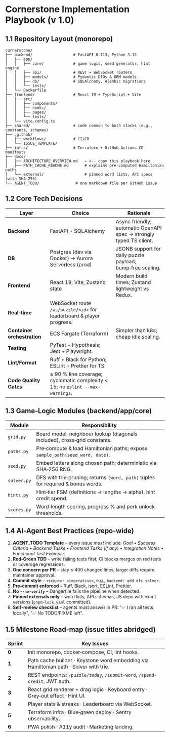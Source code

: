 # Cornerstone Implementation Playbook (v 1.0)

## 1.1 Repository Layout (monorepo)

```
cornerstone/
├── backend/                  # FastAPI 0.113, Python 3.12
│   ├── app/
│   │   ├── core/             # game logic, seed generator, hint engine
│   │   ├── api/              # REST + WebSocket routers
│   │   ├── models/           # Pydantic DTOs & ORM models
│   │   ├── db/               # SQLAlchemy, Alembic migrations
│   │   └── tests/
│   └── Dockerfile
├── frontend/                 # React 19 + TypeScript + Vite
│   ├── src/
│   │   ├── components/
│   │   ├── hooks/
│   │   ├── pages/
│   │   └── tests/
│   └── vite.config.ts
├── shared/                   # code common to both stacks (e.g., constants, schemas)
├── .github/
│   ├── workflows/            # CI/CD
│   └── ISSUE_TEMPLATE/
├── infra/                    # Terraform + GitHub Actions CD manifests
├── docs/
│   ├── ARCHITECTURE_OVERVIEW.md   ← <‑‑ copy this playbook here
│   ├── PATH_CACHE_README.md       # explains pre‑computed Hamiltonian paths
│   └── external/                  # pinned word lists, API specs (with SHA‑256)
└── AGENT_TODO/                # one markdown file per GitHub issue
```

## 1.2 Core Tech Decisions

| Layer                       | Choice                                                                        | Rationale                                                          |
| --------------------------- | ----------------------------------------------------------------------------- | ------------------------------------------------------------------ |
| **Backend**                 | FastAPI + SQLAlchemy                                                          | Async friendly; automatic OpenAPI spec → strongly typed TS client. |
| **DB**                      | Postgres (dev via Docker) → Aurora Serverless (prod)                          | JSONB support for daily puzzle payload; bump‑free scaling.         |
| **Frontend**                | React 19, Vite, Zustand state                                                 | Modern build times; Zustand lightweight vs Redux.                  |
| **Real‑time**               | WebSocket route `/ws/puzzle/<id>` for leaderboard & player progress.          |                                                                    |
| **Container orchestration** | ECS Fargate (Terraform)                                                       | Simpler than k8s; cheap idle scaling.                              |
| **Testing**                 | PyTest + Hypothesis; Jest + Playwright.                                       |                                                                    |
| **Lint/Format**             | Ruff + Black for Python; ESLint + Prettier for TS.                            |                                                                    |
| **Code Quality Gates**      | ≥ 90 % line coverage; cyclomatic complexity < 15; no `eslint --max-warnings`. |                                                                    |

## 1.3 Game‑Logic Modules (backend/app/core)

| Module      | Responsibility                                                                   |
| ----------- | -------------------------------------------------------------------------------- |
| `grid.py`   | Board model, neighbour lookup (diagonals included), cross‑grid constants.        |
| `paths.py`  | Pre‑compute & load Hamiltonian paths; expose `sample_path(seed_word, date)`.     |
| `seed.py`   | Embed letters along chosen path; deterministic via SHA‑256 RNG.                  |
| `solver.py` | DFS with trie‑pruning; returns `(word, path)` tuples for required & bonus words. |
| `hints.py`  | Hint‑tier FSM (definitions → lengths → alpha), hint credit spend.                |
| `scores.py` | Word‑length scoring, progress % and perk unlock thresholds.                      |

## 1.4 AI‑Agent Best Practices (repo‑wide)

1. **AGENT\_TODO Template** – every issue *must* include:
   *Goal • Success Criteria • Backend Tasks • Frontend Tasks (if any) • Integration Notes • Functional Test Example*.
2. **Red‑Green TDD** – write failing tests first; CI blocks merges on red tests or coverage regressions.
3. **One concern per PR** – stay ≤ 400 changed lines; larger diffs require maintainer approval.
4. **Commit style** – `<scope>: <imperative>`, e.g., `backend: add dfs solver`.
5. **Pre‑commit enforced** – Ruff, Black, isort, ESLint, Prettier.
6. **No `--no‑verify`** – Dangerfile fails the pipeline when detected.
7. **Pinned externals only** – word lists, API schemas, JS deps with exact versions (`pnpm-lock.yaml` committed).
8. **Self‑review checklist** – agents must answer in PR: "✅ I ran all tests locally", "✅ No TODO/FIXME left".

## 1.5 Milestone Road‑map (issue titles abridged)

| Sprint | Key Issues                                                                        |
| ------ | --------------------------------------------------------------------------------- |
| **0**  | Init monorepo, docker‑compose, CI, lint hooks.                                    |
| **1**  | Path cache builder · Keystone word embedding via Hamiltonian path · Solver with trie. |
| **2**  | REST endpoints: `/puzzle/today`, `/submit-word`, `/spend-credit`, JWT auth.       |
| **3**  | React grid renderer + drag logic · Keyboard entry · Grey‑out effect · Hint UI.    |
| **4**  | Player stats & streaks · Leaderboard via WebSocket.                               |
| **5**  | Terraform infra · Blue‑green deploy · Sentry observability.                       |
| **6**  | PWA polish · A11y audit · Marketing landing.                                      |
